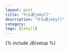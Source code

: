 ```yaml
---
layout: post
title: "什么是jekyll"
description: "什么是jekyll"
category: 
tags: [jekyll]
---
```

{% include JB/setup %}
